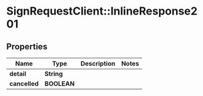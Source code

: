 # SignRequestClient::InlineResponse201

## Properties
Name | Type | Description | Notes
------------ | ------------- | ------------- | -------------
**detail** | **String** |  | 
**cancelled** | **BOOLEAN** |  | 


